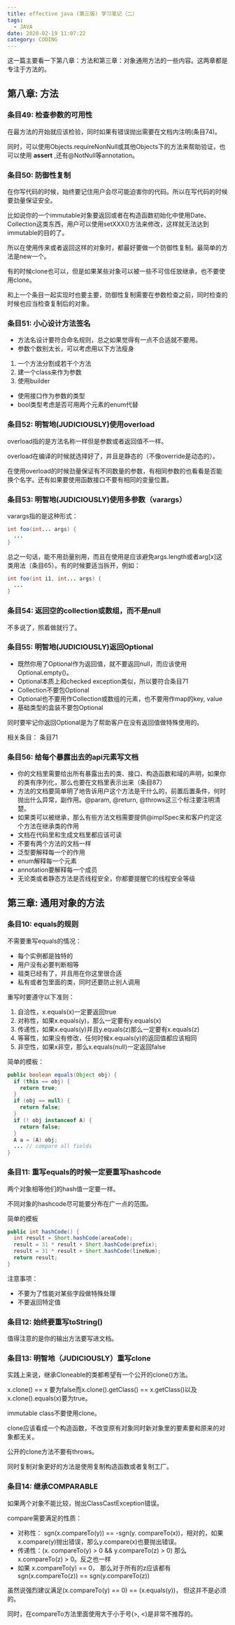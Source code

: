 ```yaml
---
title: effective java (第三版) 学习笔记（二）
tags:
  - JAVA
date: 2020-02-19 11:07:22
category: CODING
---
```


这一篇主要看一下第八章：方法和第三章：对象通用方法的一些内容。这两章都是专注于方法的。

## 第八章: 方法

### 条目49: 检查参数的可用性

在最方法的开始就应该检验，同时如果有错误抛出需要在文档内注明(条目74)。

同时，可以使用Objects.requireNonNull或其他Objects下的方法来帮助验证，也可以使用 **assert** ,还有@NotNull等annotation。

### 条目50: 防御性复制

在你写代码的时候，始终要记住用户会尽可能迫害你的代码。所以在写代码的时候要劲量保证安全。

比如说你的一个immutable对象要返回或者在构造函数初始化中使用Date、Collection这类东西，用户可以使用setXXX()方法来修改，这样就无法达到immutable的目的了。

所以在使用传来或者返回这样的对象时，都最好要做一个防御性复制。最简单的方法是new一个。

有的时候clone也可以，但是如果某些对象可以被一些不可信任放继承，也不要使用clone。

和上一个条目一起实现时也要主要，防御性复制需要在参数检查之前，同时检查的时候也应当检查复制后的对象。

### 条目51: 小心设计方法签名

* 方法名设计要符合命名规则，总之如果觉得有一点不合适就不要用。
* 参数个数别太长，可以考虑用以下方法瘦身

1. 一个方法分割成若干个方法
2. 建一个class来作为参数
3. 使用builder

* 使用接口作为参数的类型
* bool类型考虑是否可用两个元素的enum代替

### 条目52: 明智地(JUDICIOUSLY)使用overload

overload指的是方法名称一样但是参数或者返回值不一样。

overload在编译的时候就选择好了，并且是静态的（不像override是动态的）。

在使用overload的时候劲量保证有不同数量的参数，有相同参数的也看看是否能换个名字。还有如果要使用函数接口不要有相同的变量位置。

### 条目53: 明智地(JUDICIOUSLY)使用多参数（varargs）

varargs指的是这种形式：

```java
int foo(int... args) {
  ...
}
```

总之一句话，能不用劲量别用，而且在使用是应该避免args.length或者arg[x]这类用法（条目65）。有的时候要适当拆开，例如：

```java
int foo(int i1, int... args) {
  ...
}
```

### 条目54: 返回空的collection或数组，而不是null

不多说了，照着做就行了。

### 条目55: 明智地(JUDICIOUSLY)返回Optional

* 既然你用了Optional作为返回值，就不要返回null，而应该使用Optional.empty()。
* Optional本质上和checked exception类似，所以要符合条目71
* Collection不要包Optional
* Optional也不要用作Collection或数组的元素，也不要用作map的key, value
* 基础类型的盒装不要包Optional

同时要牢记你返回Optional是为了帮助客户在没有返回值做特殊使用的。

相关条目： 条目71

### 条目56: 给每个暴露出去的api元素写文档

* 你的文档里需要给出所有暴露出去的类、接口、构造函数和域的声明，如果你的类有序列化，那么也要在文档里表示出来（条目87）
* 方法的文档要简单明了地告诉用户这个方法是干什么的，前置后置条件，何时抛出什么异常，副作用。@param, @return, @throws这三个标注要注明清楚。
* 如果类可以被继承，那么有些方法文档需要提供@implSpec来和客户约定这个方法在继承类的作用
* 文档在代码里和生成文档里都应该可读
* 不要有两个方法的文档一样
* 泛型要解释每一个的作用
* enum解释每一个元素
* annotation要解释每一个成员
* 无论类或者静态方法是否线程安全，你都要提醒它的线程安全等级

## 第三章: 通用对象的方法

### 条目10: equals的规则

不需要重写equals的情况：

* 每个实例都是独特的
* 用户没有必要判断相等
* 祖类已经有了，并且用在你这里很合适
* 私有或者包里面的类，同时还要防止别人调用

重写时要遵守以下准则：

1. 自洽性，x.equals(x)一定要返回true
2. 对称性，如果x.equals(y)，那么一定要有y.equals(x)
3. 传递性，如果x.equals(y)并且y.equals(z)那么一定要有x.equals(z)
4. 等幂性，如果没有修改，任何时候x.equals(y)的返回值都应该相同
5. 非空性，如果x非空，那么x.equals(null)一定返回false

简单的模板：

```java
public boolean equals(Object obj) {
  if (this == obj) {
    return true;
  }
  if (obj == null) {
    return false;
  }
  if (! obj instanceof A) {
    return false;
  }
  A a = (A) obj;
  ... // compare all fields
}
```

### 条目11: 重写equals的时候一定要重写hashcode

两个对象相等他们的hash值一定要一样。

不同对象的hashcode尽可能要分布在广一点的范围。

简单的模板

```java
public int hashCode() {
  int result = Short.hashCode(areaCode);
  result = 31 * result + Short.hashCode(prefix);
  result = 31 * result + Short.hashCode(lineNum);
  return result;
}
```

注意事项：

* 不要为了性能对某些字段做特殊处理
* 不要返回特定值

### 条目12: 始终要重写toString()

值得注意的是你的输出方法要写进文档。

### 条目13: 明智地（JUDICIOUSLY）重写clone

实践上来说，继承Cloneable的类都希望有一个公开的clone()方法。

x.clone() == x 要为false而x.clone().getClass() == x.getClass()以及x.clone().equals(x)要为true。

immutable class不要使用clone。

clone应该看成一个构造函数，不改变原有对象同时新对象里的要素要和原来的对象都无关。

公开的clone方法不要有throws。

同时复制对象更好的方法是使用复制构造函数或者复制工厂。

### 条目14: 继承COMPARABLE

如果两个对象不能比较，抛出ClassCastException错误。

compare需要满足的性质：

* 对称性： sgn(x.compareTo(y)) == -sgn(y. compareTo(x))，相对的，如果x.compare(y)抛出错误，那么y.compare(x)也要抛出错误。
* 传递性：(x. compareTo(y) > 0 && y.compareTo(z) > 0) 那么 x.compareTo(z) > 0。反之也一样
* 如果 x.compareTo(y) == 0， 那么对于所有的z应该都有sgn(x.compareTo(z)) == sgn(y.compareTo(z))

虽然说强烈建议满足(x.compareTo(y) == 0) == (x.equals(y))， 但这并不是必须的。

同时，在compareTo方法里面使用大于小于号(>, <)是非常不推荐的。
